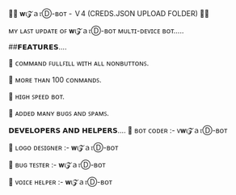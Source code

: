 👨‍💻 𝐰ι𝓩ａ𝔯Ⓓ-ʙᴏᴛ - Ｖ4 (CREDS.JSON UPLOAD FOLDER) 👨‍💻

ᴍʏ ʟᴀꜱᴛ ᴜᴘᴅᴀᴛᴇ ᴏꜰ 𝐰ι𝓩ａ𝔯Ⓓ-ʙᴏᴛ ᴍᴜʟᴛɪ-ᴅᴇᴠɪᴄᴇ ʙᴏᴛ.....

##𝗙𝗘𝗔𝗧𝗨𝗥𝗘𝗦....

📍 ᴄᴏᴍᴍᴀɴᴅ ꜰᴜʟʟꜰɪʟʟ ᴡɪᴛʜ ᴀʟʟ ɴᴏɴʙᴜᴛᴛᴏɴꜱ.

📍 ᴍᴏʀᴇ ᴛʜᴀɴ 100 ᴄᴏɴᴍᴀɴᴅꜱ.

📍 ʜɪɢʜ ꜱᴘᴇᴇᴅ ʙᴏᴛ.

📍 ᴀᴅᴅᴇᴅ ᴍᴀɴʏ ʙᴜɢꜱ ᴀɴᴅ ꜱᴘᴀᴍꜱ.

𝗗𝗘𝗩𝗘𝗟𝗢𝗣𝗘𝗥𝗦 𝗔𝗡𝗗 𝗛𝗘𝗟𝗣𝗘𝗥𝗦....
🔖 ʙᴏᴛ ᴄᴏᴅᴇʀ :- ᴠ𝐰ι𝓩ａ𝔯Ⓓ-ʙᴏᴛ

🔖 ʟᴏɢᴏ ᴅᴇꜱɪɢɴᴇʀ :- 𝐰ι𝓩ａ𝔯Ⓓ-ʙᴏᴛ

🔖 ʙᴜɢ ᴛᴇꜱᴛᴇʀ :- 𝐰ι𝓩ａ𝔯Ⓓ-ʙᴏᴛ

🔖 ᴠᴏɪᴄᴇ ʜᴇʟᴘᴇʀ :- 𝐰ι𝓩ａ𝔯Ⓓ-ʙᴏᴛ

